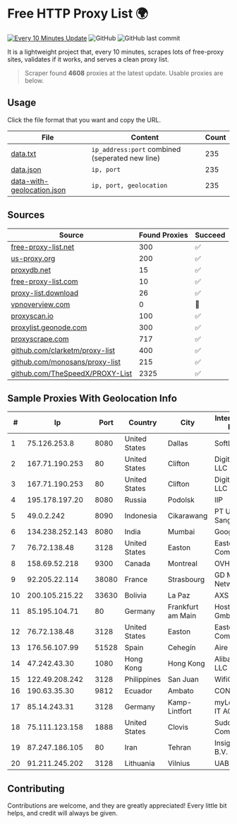 
# Free HTTP Proxy List 🌍

[![Every 10 Minutes Update](https://github.com/mertguvencli/http-proxy-list/actions/workflows/main.yml/badge.svg?branch=main)](https://github.com/mertguvencli/http-proxy-list/actions/workflows/main.yml)
![GitHub](https://img.shields.io/github/license/mertguvencli/http-proxy-list)
![GitHub last commit](https://img.shields.io/github/last-commit/mertguvencli/http-proxy-list)

It is a lightweight project that, every 10 minutes, scrapes lots of free-proxy sites, validates if it works, and serves a clean proxy list.


> Scraper found **4608** proxies at the latest update. Usable proxies are below.

## Usage

Click the file format that you want and copy the URL.


|File|Content|Count|
|----|-------|-----|
|[data.txt](https://raw.githubusercontent.com/mertguvencli/http-proxy-list/main/proxy-list/data.txt)|`ip_address:port` combined (seperated new line)|235|
|[data.json](https://raw.githubusercontent.com/mertguvencli/http-proxy-list/main/proxy-list/data.json)|`ip, port`|235|
|[data-with-geolocation.json](https://raw.githubusercontent.com/mertguvencli/http-proxy-list/main/proxy-list/data-with-geolocation.json)|`ip, port, geolocation`|235|

## Sources

|Source|Found Proxies|Succeed|
|------|-------------|-------|
|[free-proxy-list.net](https://free-proxy-list.net)|300|✅|
|[us-proxy.org](https://www.us-proxy.org)|200|✅|
|[proxydb.net](http://proxydb.net)|15|✅|
|[free-proxy-list.com](https://free-proxy-list.com/?page=&port=&type%5B%5D=http&type%5B%5D=https&up_time=0&search=Search)|10|✅|
|[proxy-list.download](https://www.proxy-list.download/HTTP)|26|✅|
|[vpnoverview.com](https://vpnoverview.com/privacy/anonymous-browsing/free-proxy-servers)|0|🚫|
|[proxyscan.io](https://www.proxyscan.io)|100|✅|
|[proxylist.geonode.com](https://proxylist.geonode.com/api/proxy-list?limit=300&page=1&sort_by=lastChecked&sort_type=desc&protocols=http,https)|300|✅|
|[proxyscrape.com](https://api.proxyscrape.com/v2/?request=displayproxies&protocol=http&timeout=10000&country=all&ssl=all&anonymity=all)|717|✅|
|[github.com/clarketm/proxy-list](https://raw.githubusercontent.com/clarketm/proxy-list/master/proxy-list-raw.txt)|400|✅|
|[github.com/monosans/proxy-list](https://raw.githubusercontent.com/monosans/proxy-list/main/proxies/http.txt)|215|✅|
|[github.com/TheSpeedX/PROXY-List](https://raw.githubusercontent.com/TheSpeedX/PROXY-List/master/http.txt)|2325|✅|


## Sample Proxies With Geolocation Info

|#|Ip|Port|Country|City|Internet Service Provider|
|-|--|----|-------|----|-------------------------|
|1|75.126.253.8|8080|United States|Dallas|SoftLayer|
|2|167.71.190.253|80|United States|Clifton|DigitalOcean, LLC|
|3|167.71.190.253|80|United States|Clifton|DigitalOcean, LLC|
|4|195.178.197.20|8080|Russia|Podolsk|IIP|
|5|49.0.2.242|8090|Indonesia|Cikarawang|PT Usaha Adi Sanggoro|
|6|134.238.252.143|8080|India|Mumbai|Google LLC|
|7|76.72.138.48|3128|United States|Easton|Easton Utilities Commission|
|8|158.69.52.218|9300|Canada|Montreal|OVH SAS|
|9|92.205.22.114|38080|France|Strasbourg|GD MASS Network|
|10|200.105.215.22|33630|Bolivia|La Paz|AXS Bolivia S. A.|
|11|85.195.104.71|80|Germany|Frankfurt am Main|Host Europe GmbH|
|12|76.72.138.48|3128|United States|Easton|Easton Utilities Commission|
|13|176.56.107.99|51528|Spain|Cehegín|Aire Networks|
|14|47.242.43.30|1080|Hong Kong|Hong Kong|Alibaba.com LLC|
|15|122.49.208.242|3128|Philippines|San Juan|WifiCity, Inc|
|16|190.63.35.30|9812|Ecuador|Ambato|CONECEL|
|17|85.14.243.31|3128|Germany|Kamp-Lintfort|myLoc managed IT AG|
|18|75.111.123.158|1888|United States|Clovis|Suddenlink Communications|
|19|87.247.186.105|80|Iran|Tehran|Insightometrics B.V.|
|20|91.211.245.202|3128|Lithuania|Vilnius|UAB ESNET|



## Contributing

Contributions are welcome, and they are greatly appreciated! Every
little bit helps, and credit will always be given.

